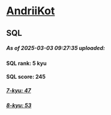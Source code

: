 # [AndriiKot](https://www.codewars.com/users/AndriiKot) 
## SQL

##### As of 2025-03-03 09:27:35 uploaded:

#### SQL rank: 5 kyu

#### SQL score: 245

##### [7-kyu: 47](https://github.com/AndriiKot/SQL__CodeWars/tree/main/kyu-7)

##### [8-kyu: 53](https://github.com/AndriiKot/SQL__CodeWars/tree/main/kyu-8)

